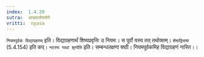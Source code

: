 ```yaml
---
index:  1.4.29
sutra:  आख्यातोपयोगे
vritti:  nyasa
---
```


`नियमपूर्वकं विद्याग्रहणम्` इति। विद्याग्रहणार्थं शिष्यप्रवृत्तिः उ नियमः। स पूर्वो यस्य तत् तथोक्तम्। `शेषाद्विभाषा` (5.4.154) इति कप्। `नटस्य गाथां शृणोति` इति। सम्बन्धलक्षणा षष्ठी। नियमपूर्वकमिह विद्याग्रहणं नास्ति।।

